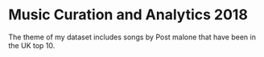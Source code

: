 # Music Curation and Analytics 2018

The theme of my dataset includes songs by Post malone that have been in the UK top 10. 